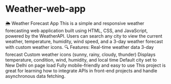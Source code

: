 # Weather-web-app
🌦️ Weather Forecast App This is a simple and responsive weather forecasting web application built using HTML, CSS, and JavaScript, powered by the WeatherAPI. Users can search any city to view the current weather, temperature, humidity, wind speed, and a 3-day weather forecast with custom weather icons.  🔍 Features: Real-time weather data  3-day forecast  Custom weather icons (sunny, rainy, cloudy, thunder)  Displays temperature, condition, wind, humidity, and local time  Default city set to New Delhi on page load  Fully mobile-friendly and easy to use  This project is great for learning how to integrate APIs in front-end projects and handle asynchronous data fetching.
